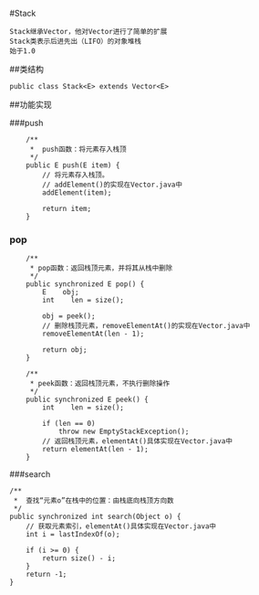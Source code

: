 





#Stack

	Stack继承Vector，他对Vector进行了简单的扩展
	Stack类表示后进先出（LIFO）的对象堆栈
	始于1.0

##类结构

	public class Stack<E> extends Vector<E>

##功能实现


###push

```
    /**
     *  push函数：将元素存入栈顶
     */
    public E push(E item) {
        // 将元素存入栈顶。
        // addElement()的实现在Vector.java中
        addElement(item);

        return item;
    }
```

### pop

```
    /**
     * pop函数：返回栈顶元素，并将其从栈中删除
     */
    public synchronized E pop() {
        E    obj;
        int    len = size();

        obj = peek();
        // 删除栈顶元素，removeElementAt()的实现在Vector.java中
        removeElementAt(len - 1);

        return obj;
    }

    /**
     * peek函数：返回栈顶元素，不执行删除操作
     */
    public synchronized E peek() {
        int    len = size();

        if (len == 0)
            throw new EmptyStackException();
        // 返回栈顶元素，elementAt()具体实现在Vector.java中
        return elementAt(len - 1);
    }

```

###search

    /**
     *  查找“元素o”在栈中的位置：由栈底向栈顶方向数
     */
    public synchronized int search(Object o) {
        // 获取元素索引，elementAt()具体实现在Vector.java中
        int i = lastIndexOf(o);

        if (i >= 0) {
            return size() - i;
        }
        return -1;
    }




